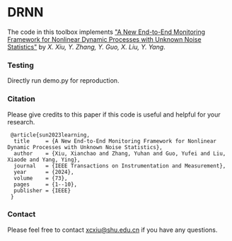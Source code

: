 # DRNN


The code in this toolbox implements ["A New End-to-End Monitoring Framework for Nonlinear Dynamic Processes with Unknown Noise Statistics"](https://ieeexplore.ieee.org/abstract/document/10464356) by <i>X. Xiu, Y. Zhang, Y. Guo, X. Liu, Y. Yang</i>.



### Testing
Directly run demo.py for reproduction.

### Citation
Please give credits to this paper if this code is useful and helpful for your research.

     @article{sun2023learning,
      title     = {A New End-to-End Monitoring Framework for Nonlinear Dynamic Processes with Unknown Noise Statistics},
      author    = {Xiu, Xianchao and Zhang, Yuhan and Guo, Yufei and Liu, Xiaode and Yang, Ying},
      journal   = {IEEE Transactions on Instrumentation and Measurement},
      year      = {2024},
      volume    = {73},
      pages     = {1--10},
      publisher = {IEEE}
     }


### Contact 
Please feel free to contact xcxiu@shu.edu.cn if you have any questions.









